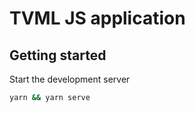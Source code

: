 # TVML JS application

## Getting started 

Start the development server

```bash
yarn && yarn serve
```
